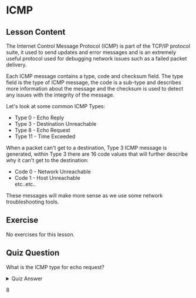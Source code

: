 # ICMP

## Lesson Content

The Internet Control Message Protocol (ICMP) is part of the TCP/IP protocol suite, it used to send updates and error messages and is an extremely useful protocol used for debugging network issues such as a failed packet delivery.

Each ICMP message contains a type, code and checksum field. The type field is the type of ICMP message, the code is a sub-type and describes more information about the message and the checksum is used to detect any issues with the integrity of the message.

Let's look at some common ICMP Types:

<ul>
<li>Type 0 - Echo Reply</li>
<li>Type 3 - Destination Unreachable</li>
<li>Type 8 - Echo Request</li>
<li>Type 11 - Time Exceeded</li>
</ul>

When a packet can't get to a destination, Type 3 ICMP message is generated, within Type 3 there are 16 code values that will further describe why it can't get to the destination: 

<ul>
<li>Code 0 - Network Unreachable</li>
<li>Code 1 - Host Unreachable</li>
etc..etc..
</ul>

These messages will make more sense as we use some network troubleshooting tools.

## Exercise

No exercises for this lesson.

## Quiz Question

What is the ICMP type for echo request?

<details>
    <summary>Quiz Answer</summary>
</details>

8
